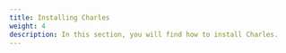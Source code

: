```yaml
---
title: Installing Charles
weight: 4
description: In this section, you will find how to install Charles.
---
```


